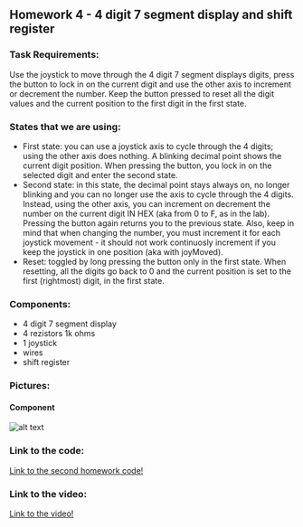 ## Homework 4 - 4 digit 7 segment display and shift register

### Task Requirements:
Use the joystick to move through the 4 digit 7
segment displays digits, press the button to lock in on the current digit
and use the other axis to increment or decrement the number. Keep the
button pressed to reset all the digit values and the current position to the
first digit in the first state.

### States that we are using:
* First state: you can use a joystick axis to cycle through the 4 digits;
using the other axis does nothing. A blinking decimal point shows
the current digit position. When pressing the button, you lock in on
the selected digit and enter the second state.
* Second state: in this state, the decimal point stays always on, no
longer blinking and you can no longer use the axis to cycle through
the 4 digits. Instead, using the other axis, you can increment on
decrement the number on the current digit IN HEX (aka from 0
to F, as in the lab). Pressing the button again returns you to the
previous state. Also, keep in mind that when changing the number,
you must increment it for each joystick movement - it should not
work continuosly increment if you keep the joystick in one position
(aka with joyMoved).
* Reset: toggled by long pressing the button only in the first state.
When resetting, all the digits go back to 0 and the current position
is set to the first (rightmost) digit, in the first state.


### Components:
*  4 digit 7 segment display
*  4 rezistors 1k ohms
* 1 joystick
* wires
* shift register

### Pictures:
#### Component
![alt text](https://github.com/Giani2001/IntroductionInRobotics/blob/main/homework4/homework4.jpeg?raw=true)




### Link to the code:
[Link to the second homework code!](https://github.com/Giani2001/IntroductionInRobotics/blob/main/homework4/homework4.ino)

### Link to the video:
[Link to the video!](https://youtube.com/shorts/_WkBwA_8eAo?feature=share)
